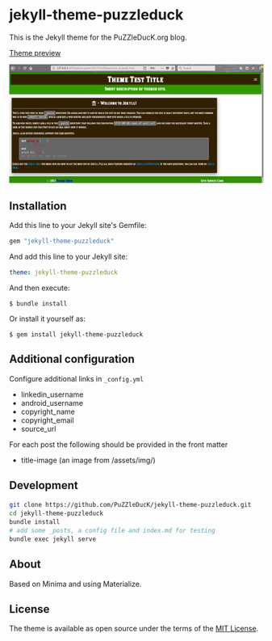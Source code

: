 # jekyll-theme-puzzleduck

This is the Jekyll theme for the PuZZleDucK.org blog.

[Theme preview](https://puzzleduck.gitlab.io/Development-Adventures)

![jekyll-theme-puzzleduck theme preview](/screenshot.png)

## Installation

Add this line to your Jekyll site's Gemfile:

```ruby
gem "jekyll-theme-puzzleduck"
```

And add this line to your Jekyll site:

```yaml
theme: jekyll-theme-puzzleduck
```

And then execute:

    $ bundle install

Or install it yourself as:

    $ gem install jekyll-theme-puzzleduck


## Additional configuration

Configure additional links in ```_config.yml```

- linkedin_username
- android_username
- copyright_name
- copyright_email
- source_url

For each post the following should be provided in the front matter

- title-image (an image from /assets/img/)


## Development

```bash
git clone https://github.com/PuZZleDucK/jekyll-theme-puzzleduck.git
cd jekyll-theme-puzzleduck
bundle install
# add some _posts, a config file and index.md for testing
bundle exec jekyll serve
```

## About

Based on Minima and using Materialize.


## License

The theme is available as open source under the terms of the [MIT License](http://opensource.org/licenses/MIT).

